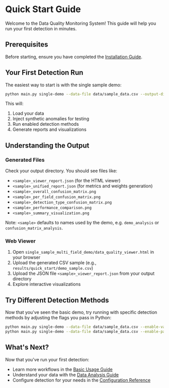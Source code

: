 # Quick Start Guide

Welcome to the Data Quality Monitoring System! This guide will help you run your first detection in minutes.

## Prerequisites

Before starting, ensure you have completed the [Installation Guide](installation.md).

## Your First Detection Run

The easiest way to start is with the single sample demo:

```bash
python main.py single-demo --data-file data/sample_data.csv --output-dir results/quick_start --enable-validation --enable-pattern --enable-ml
```

This will:
1. Load your data
2. Inject synthetic anomalies for testing
3. Run enabled detection methods
4. Generate reports and visualizations

## Understanding the Output

### Generated Files
Check your output directory. You should see files like:
- `<sample>_viewer_report.json` (for the HTML viewer)
- `<sample>_unified_report.json` (for metrics and weights generation)
- `<sample>_overall_confusion_matrix.png`
- `<sample>_per_field_confusion_matrix.png`
- `<sample>_detection_type_confusion_matrix.png`
- `<sample>_performance_comparison.png`
- `<sample>_summary_visualization.png`

Note: `<sample>` defaults to names used by the demo, e.g. `demo_analysis` or `confusion_matrix_analysis`.

### Web Viewer
1. Open `single_sample_multi_field_demo/data_quality_viewer.html` in your browser
2. Upload the generated CSV sample (e.g., `results/quick_start/demo_sample.csv`)
3. Upload the JSON file `<sample>_viewer_report.json` from your output directory
4. Explore interactive visualizations

## Try Different Detection Methods

Now that you've seen the basic demo, try running with specific detection methods by adjusting the flags you pass in Python:

```bash
python main.py single-demo --data-file data/sample_data.csv --enable-validation
python main.py single-demo --data-file data/sample_data.csv --enable-pattern
```

## What's Next?

Now that you've run your first detection:
- Learn more workflows in the [Basic Usage Guide](basic-usage.md)
- Understand your data with the [Data Analysis Guide](../user-guides/analyzing-results.md)
- Configure detection for your needs in the [Configuration Reference](../reference/configuration.md)